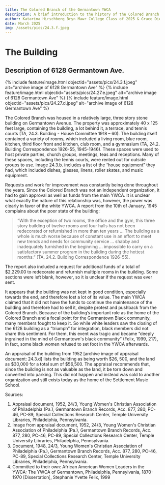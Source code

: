 ```yaml
---
title: The Colored Branch of the Germantown YWCA
description: A brief introduction to the history of the Colored Branch
author: Katarina Hirschberg Bryn Mawr College Class of 2025 & Grace Diehl Bryn Mawr College Class of 2027
date: March 2025
img: /assets/pics/24.3.f.jpeg
---
```


# The Building 

## Description of 6128 Germantown Ave. 

{% include feature/image.html objectid="assets/pics/24.3.f.jpeg" alt="archive image of 6128 Germantown Ave" %} 
{% include feature/image.html objectid="assets/pics/24.27.e.jpeg" alt="archive image of 6128 Germantown Ave" %} 
{% include feature/image.html objectid="assets/pics/24.27.d.jpeg" alt="archive image of 6128 Germantown Ave" %} 

The Colored Branch was housed in a relatively large, three story stone building on Germantown Avenue.  The property was approximately 40 x 125 feet large, containing the building, a lot behind it, a terrace, and tennis courts (TA, 24.3. Building - House Committee 1918 – 60). The building itself contained a variety of rooms, which included a living room, blue room, kitchen, third floor front and kitchen, club room, and a gymnasium (TA, 24.2. Building Correspondence 1926-55, 1945-1946). These spaces were used to host private parties, church groups, meetings, teas and receptions. Many of these spaces, including the tennis courts, were rented out for outside groups to use. Image 24.3.b. includes a list of the “house equipment” they had, which included dishes, glasses, linens, roller skates, and music equipment. 

Requests and work for improvement was constantly being done throughout the years. Since the Colored Branch was not an independent organization, it had to gain approval as well as funds from the main YWCA. It is unclear what exactly the nature of this relationship was, however, the power was clearly in favor of the white YWCA. A report from the 10th of January, 1945 complains about the poor state of the building:  

>“With the exception of two rooms, the office and the gym, this three story building of twelve rooms and four halls has not been redecorated or refurnished in more than ten years ... The building as a whole is much worse because of constant use in an effort to meet new trends and needs for community service ... shabby and inadequately furnished in the beginning ... impossible to carry on a satisfactory summer program in the building during the hottest months.” (TA, 24.2. Building Correspondence 1926-55).  

The report also included a request for additional funds of a total of $2,229.00 to redecorate and refurnish multiple rooms in the building. Some sections were left blank, however, so it is unclear if the request was ever sent.   

It appears that the building was not kept in good condition, especially towards the end, and therefore lost a lot of its value. The main YWCA claimed that it did not have the funds to continue the maintenance of the building and therefore had to sell it, despite protest and pushback from the Colored Branch. Because of the building’s important role as the home of the Colored Branch and a focal point for the Germantown Black community, many members fought to keep it. So while white leaders saw the closing of the 6128 building as a “triumph” for integration, black members did not share this sentiment. For them, this event was tragic and became “deeply ingrained in the mind of Germantown's black community” (Felix, 1999, 217), in fact, some black women refused to set foot in the YWCA afterwards. 

An appraisal of the building from 1952 [archive image of appraisal document: 24.3.d] lists the building as being worth $26, 500, and the land as $30,000 for a total sum of $56,500. The appraisal recommends that, since the building is not as valuable as the land, it be torn down and converted into parking. This did not happen and instead was sold to another organization and still exists today as the home of the Settlement Music School. 


Sources: 
1. Appraisal document, 1952, 24/3, Young Women's Christian Association of Philadelphia (Pa.), Germantown Branch Records, Acc. 877, 280, PC-46, PC-89, Special Collections Research Center, Temple University Libraries, Philadelphia, Pennsylvania. 
2. Image from appraisal document, 1952, 24/3, Young Women's Christian Association of Philadelphia (Pa.), Germantown Branch Records, Acc. 877, 280, PC-46, PC-89, Special Collections Research Center, Temple University Libraries, Philadelphia, Pennsylvania. 
3. Document, 1948, 24/3, Young Women's Christian Association of Philadelphia (Pa.), Germantown Branch Records, Acc. 877, 280, PC-46, PC-89, Special Collections Research Center, Temple University Libraries, Philadelphia, Pennsylvania. 
4. Committed to their own: African American Women Leaders in the YWCA: The YWCA of Germantown, Philadelphia, Pennsylvania, 1870-1970 [Dissertation], Stephanie Yvette Felix, 1999 
